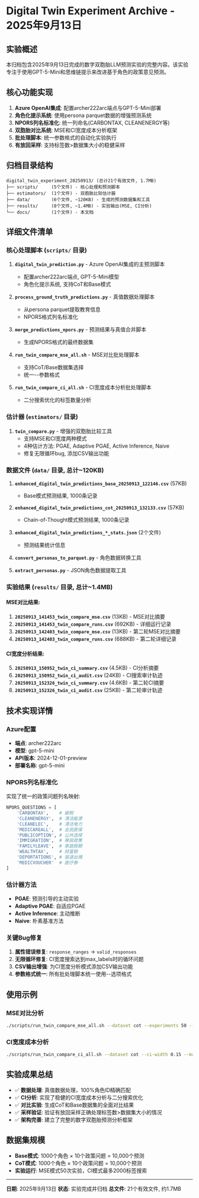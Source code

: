 # Digital Twin Experiment Archive - 2025年9月13日

## 实验概述
本归档包含2025年9月13日完成的数字双胞胎LLM预测实验的完整内容。该实验专注于使用GPT-5-Mini和思维链提示来改进基于角色的政策意见预测。

## 核心功能实现
1. **Azure OpenAI集成**: 配置archer222arc端点与GPT-5-Mini部署
2. **角色化提示系统**: 使用persona parquet数据的增强预测系统
3. **NPORS列名标准化**: 统一列命名(CARBONTAX, CLEANENERGY等)
4. **双胞胎对比系统**: MSE和CI宽度成本分析框架
5. **批处理脚本**: 统一参数格式的自动化实验执行
6. **有放回采样**: 支持标签数>数据集大小的稳健采样

## 归档目录结构
```
digital_twin_experiment_20250913/ (总计21个有效文件, 1.7MB)
├── scripts/     (5个文件) - 核心处理和预测脚本
├── estimators/  (1个文件) - 双胞胎比较估计器
├── data/        (6个文件, ~120KB) - 生成的预测数据集和工具
├── results/     (8个文件, ~1.4MB) - 实验输出(MSE, CI分析)
└── docs/        (1个文件) - 本文档
```

## 详细文件清单

### 核心处理脚本 (`scripts/` 目录)
1. **`digital_twin_prediction.py`** - Azure OpenAI集成的主预测脚本
   - 配置archer222arc端点, GPT-5-Mini模型
   - 角色化提示系统, 支持CoT和Base模式

2. **`process_ground_truth_predictions.py`** - 真值数据处理脚本
   - 从persona parquet提取教育信息
   - NPORS格式列名标准化

3. **`merge_predictions_npors.py`** - 预测结果与真值合并脚本
   - 生成NPORS格式的最终数据集

4. **`run_twin_compare_mse_all.sh`** - MSE对比批处理脚本
   - 支持CoT/Base数据集选择
   - 统一--参数格式

5. **`run_twin_compare_ci_all.sh`** - CI宽度成本分析批处理脚本
   - 二分搜索优化的标签数量分析

### 估计器 (`estimators/` 目录)
1. **`twin_compare.py`** - 增强的双胞胎比较工具
   - 支持MSE和CI宽度两种模式
   - 4种估计方法: PGAE, Adaptive PGAE, Active Inference, Naive
   - 修复无限循环bug, 添加CSV输出功能

### 数据文件 (`data/` 目录, 总计~120KB)
1. **`enhanced_digital_twin_predictions_base_20250913_122146.csv`** (57KB)
   - Base模式预测结果, 1000条记录

2. **`enhanced_digital_twin_predictions_cot_20250913_132133.csv`** (57KB)
   - Chain-of-Thought模式预测结果, 1000条记录

3. **`enhanced_digital_twin_predictions_*_stats.json`** (2个文件)
   - 预测结果统计信息

4. **`convert_personas_to_parquet.py`** - 角色数据转换工具
5. **`extract_personas.py`** - JSON角色数据提取工具

### 实验结果 (`results/` 目录, 总计~1.4MB)
#### MSE对比结果:
1. **`20250913_141453_twin_compare_mse.csv`** (13KB) - MSE对比摘要
2. **`20250913_141453_twin_compare_runs.csv`** (692KB) - 详细运行记录
3. **`20250913_142403_twin_compare_mse.csv`** (13KB) - 第二轮MSE对比摘要
4. **`20250913_142403_twin_compare_runs.csv`** (688KB) - 第二轮详细记录

#### CI宽度分析结果:
5. **`20250913_150952_twin_ci_summary.csv`** (4.5KB) - CI分析摘要
6. **`20250913_150952_twin_ci_audit.csv`** (24KB) - CI搜索审计轨迹
7. **`20250913_152326_twin_ci_summary.csv`** (4.6KB) - 第二轮CI摘要
8. **`20250913_152326_twin_ci_audit.csv`** (25KB) - 第二轮审计轨迹

## 技术实现详情

### Azure配置
- **端点**: archer222arc
- **模型**: gpt-5-mini
- **API版本**: 2024-12-01-preview
- **部署名称**: gpt-5-mini

### NPORS列名标准化
实现了统一的政策问题列名映射:
```python
NPORS_QUESTIONS = [
    'CARBONTAX',    # 碳税
    'CLEANENERGY',  # 清洁能源
    'CLEANELEC',    # 清洁电力
    'MEDICAREALL',  # 全民医保
    'PUBLICOPTION', # 公共选择
    'IMMIGRATION',  # 移民政策
    'FAMILYLEAVE',  # 家庭假期
    'WEALTHTAX',    # 财富税
    'DEPORTATIONS', # 驱逐出境
    'MEDICVOUCHER'  # 医疗券
]
```

### 估计器方法
- **PGAE**: 预测引导的主动实验
- **Adaptive PGAE**: 自适应PGAE
- **Active Inference**: 主动推断
- **Naive**: 朴素基准方法

### 关键Bug修复
1. **属性错误修复**: `response_ranges` → `valid_responses`
2. **无限循环修复**: CI宽度搜索达到max_labels时的循环问题
3. **CSV输出增强**: 为CI宽度分析模式添加CSV输出功能
4. **参数格式统一**: 所有批处理脚本统一使用--选项格式

## 使用示例

### MSE对比分析
```bash
./scripts/run_twin_compare_mse_all.sh --dataset cot --experiments 50 --labels 600
```

### CI宽度成本分析
```bash
./scripts/run_twin_compare_ci_all.sh --dataset cot --ci-width 0.15 --max-labels 2000
```

## 实验成果总结
- ✅ **数据处理**: 真值数据处理，100%角色ID精确匹配
- ✅ **CI分析**: 实现了稳健的CI宽度成本分析与二分搜索优化
- ✅ **对比实验**: 生成CoT和Base数据集的全面对比结果
- ✅ **采样验证**: 验证有放回采样正确处理标签数>数据集大小的情况
- ✅ **架构完善**: 建立了完整的数字双胞胎预测分析框架

## 数据集规模
- **Base模式**: 1000个角色 × 10个政策问题 = 10,000个预测
- **CoT模式**: 1000个角色 × 10个政策问题 = 10,000个预测
- **实验运行**: MSE模式50次实验，CI模式最多2000标签搜索

---
**日期**: 2025年9月13日
**状态**: 实验完成并归档
**总文件**: 21个有效文件, 约1.7MB